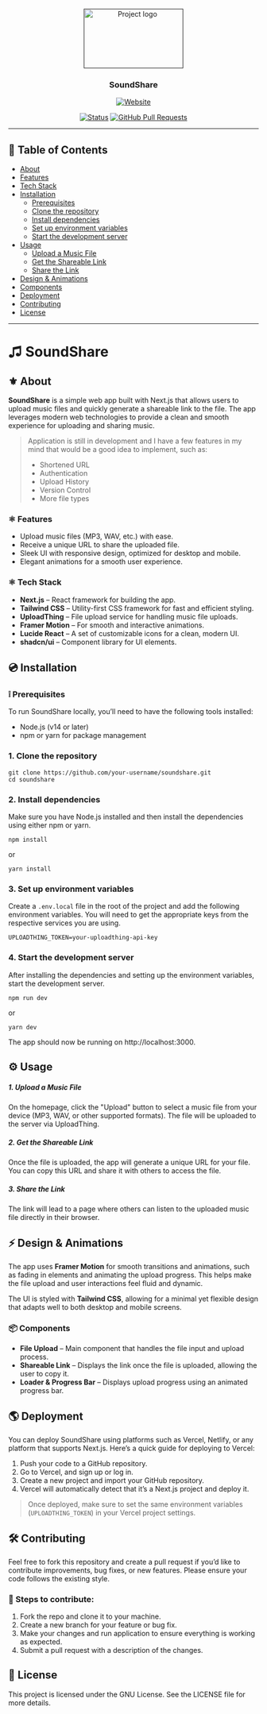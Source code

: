 <p align="center">
  <a href="" rel="noopener">
 <img width=200px height=120px src="https://i.giphy.com/media/v1.Y2lkPTc5MGI3NjExcWJmaXMyMW8wMXA0aTdqejlqNWhjbDlsdHI2NDFjeXVpcnp3Z2ZrNiZlcD12MV9pbnRlcm5hbF9naWZfYnlfaWQmY3Q9Zw/vybWlRniCXzZC/giphy.gif" alt="Project logo"></a>
</p>

<h3 align="center">SoundShare</h3>
<p align="center" style="color: #000000">
  <a href="http://soundshare.live/">
    <img src="https://img.shields.io/badge/live_website-000?style=for-the-badge&logo=ko-fi&logoColor=white" alt="Website"/>
  </a>
</p>

<div align="center">

[![Status](https://img.shields.io/badge/status-active-success.svg)]()
[![GitHub Pull Requests](https://img.shields.io/github/issues-pr/kylelobo/The-Documentation-Compendium.svg)](https://github.com/erratinsilentio/soundshare/pulls)

</div>

---

## 📝 Table of Contents

- [About](#about)
- [Features](#features)
- [Tech Stack](#tech-stack)
- [Installation](#installation)
  - [Prerequisites](#prerequisites)
  - [Clone the repository](#clone-the-repository)
  - [Install dependencies](#install-dependencies)
  - [Set up environment variables](#set-up-environment-variables)
  - [Start the development server](#start-the-development-server)
- [Usage](#usage)
  - [Upload a Music File](#upload-a-music-file)
  - [Get the Shareable Link](#get-the-shareable-link)
  - [Share the Link](#share-the-link)
- [Design & Animations](#design--animations)
- [Components](#components)
- [Deployment](#deployment)
- [Contributing](#contributing)
- [License](#license)

---

# ♫ SoundShare

## ⚜️ About

**SoundShare** is a simple web app built with Next.js that allows users to upload music files and quickly generate a shareable link to the file. The app leverages modern web technologies to provide a clean and smooth experience for uploading and sharing music.

> Application is still in development and I have a few features in my mind that would be a good idea to implement, such as:
>
> - Shortened URL
> - Authentication
> - Upload History
> - Version Control
> - More file types

### ⚛︎ Features

- Upload music files (MP3, WAV, etc.) with ease.
- Receive a unique URL to share the uploaded file.
- Sleek UI with responsive design, optimized for desktop and mobile.
- Elegant animations for a smooth user experience.

### ⚛︎ Tech Stack

- **Next.js** – React framework for building the app.
- **Tailwind CSS** – Utility-first CSS framework for fast and efficient styling.
- **UploadThing** – File upload service for handling music file uploads.
- **Framer Motion** – For smooth and interactive animations.
- **Lucide React** – A set of customizable icons for a clean, modern UI.
- **shadcn/ui** – Component library for UI elements.

## 💿 Installation

### ❕ Prerequisites

To run SoundShare locally, you’ll need to have the following tools installed:

- Node.js (v14 or later)
- npm or yarn for package management

### 1. Clone the repository

```
git clone https://github.com/your-username/soundshare.git
cd soundshare
```

### 2. Install dependencies

Make sure you have Node.js installed and then install the dependencies using either npm or yarn.

```
npm install
```

or

```
yarn install
```

### 3. Set up environment variables

Create a `.env.local` file in the root of the project and add the following environment variables. You will need to get the appropriate keys from the respective services you are using.

```
UPLOADTHING_TOKEN=your-uploadthing-api-key
```

### 4. Start the development server

After installing the dependencies and setting up the environment variables, start the development server.

```
npm run dev
```

or

```
yarn dev
```

The app should now be running on http://localhost:3000.

## ⚙️ Usage

##### 1. Upload a Music File

On the homepage, click the "Upload" button to select a music file from your device (MP3, WAV, or other supported formats).
The file will be uploaded to the server via UploadThing.

##### 2. Get the Shareable Link

Once the file is uploaded, the app will generate a unique URL for your file. You can copy this URL and share it with others to access the file.

##### 3. Share the Link

The link will lead to a page where others can listen to the uploaded music file directly in their browser.

## ⚡️ Design & Animations

The app uses **Framer Motion** for smooth transitions and animations, such as fading in elements and animating the upload progress. This helps make the file upload and user interactions feel fluid and dynamic.

The UI is styled with **Tailwind CSS**, allowing for a minimal yet flexible design that adapts well to both desktop and mobile screens.

### 📦 Components

- **File Upload** – Main component that handles the file input and upload process.
- **Shareable Link** – Displays the link once the file is uploaded, allowing the user to copy it.
- **Loader & Progress Bar** – Displays upload progress using an animated progress bar.

## 🌎 Deployment

You can deploy SoundShare using platforms such as Vercel, Netlify, or any platform that supports Next.js. Here’s a quick guide for deploying to Vercel:

1. Push your code to a GitHub repository.
2. Go to Vercel, and sign up or log in.
3. Create a new project and import your GitHub repository.
4. Vercel will automatically detect that it’s a Next.js project and deploy it.

> Once deployed, make sure to set the same environment variables (`UPLOADTHING_TOKEN`) in your Vercel project settings.

## 🛠 Contributing

Feel free to fork this repository and create a pull request if you’d like to contribute improvements, bug fixes, or new features. Please ensure your code follows the existing style.

### 🫵 Steps to contribute:

1. Fork the repo and clone it to your machine.
2. Create a new branch for your feature or bug fix.
3. Make your changes and run application to ensure everything is working as expected.
4. Submit a pull request with a description of the changes.

## 🖤 License

This project is licensed under the GNU License. See the LICENSE file for more details.
